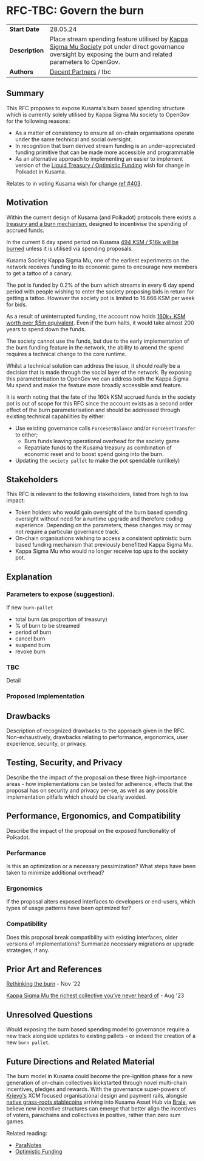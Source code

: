 # RFC-TBC: Govern the burn

|                 |                                                                                             |
| --------------- | ------------------------------------------------------------------------------------------- |
| **Start Date**  | 28.05.24                                                                    |
| **Description** | Place stream spending feature utilised by [Kappa Sigma Mu Society]([https://hackmd.io/@gavwood/ByEiaFgZ8](https://guide.kusama.network/docs/maintain-guides-society-kusama/)) pot under direct governance oversight by exposing the burn and related parameters to OpenGov.                                                                    |
| **Authors**     | [Decent Partners](https://decent.partners) / tbc                                                                                            |

## Summary

This RFC proposes to expose Kusama's burn based spending structure which is currently solely utilised by Kappa Sigma Mu society to OpenGov for the following reasons:

- As a matter of consistency to ensure all on-chain organisations operate under the same technical and social oversight.
- In recognition that burn derived stream funding is an under-appreciated funding primitive that can be made more accessible and programmable
- As an alternative approach to implementing an easier to implement version of the [Liquid Treasury / Optimistic Funding](https://polkadot.subsquare.io/referenda/712) wish for change in Polkadot in Kusama.

Relates to in voting Kusama wish for change [ref #403](https://kusama.polkassembly.io/referenda/403).

## Motivation

Within the current design of Kusama (and Polkadot) protocols there exists a [treasury and a burn mechanism](https://guide.kusama.network/docs/learn-polkadot-opengov-treasury/), designed to incentivise the spending of accrued funds.

In the current 6 day spend period on Kusama [494 KSM / $16k will be burned](https://polkadot.js.org/apps/?rpc=wss%3A%2F%2Fksm-rpc.stakeworld.io#/treasury) unless it is utilised via spending proposals.

Kusama Society Kappa Sigma Mu, one of the earliest experiments on the network receives funding to its economic game to encourage new members to get a tattoo of a canary.

The pot is funded by 0.2% of the burn which streams in every 6 day spend period with people wishing to enter the society proposing bids in return for getting a tattoo. However the society pot is limited to 16.666 KSM per week for bids.

As a result of uninterrupted funding, the account now holds [160k+ KSM worth over $5m equivalent](https://kusama.subscan.io/account/F3opxRbN5ZbbNGg1tFTKna9ymddEen74rNVr5JRPb3nRsXX). Even if the burn halts, it would take almost 200 years to spend down the funds.

The society cannot use the funds, but due to the early implementation of the burn funding feature in the network, the ability to amend the spend requires a technical change to the core runtime. 

Whilst a technical solution can address the issue, it should really be a decision that is made through the social layer of the network. By exposing this parameterisation to OpenGov we can address both the Kappa Sigma Mu spend and make the feature more broadly accessible amd feature. 

It is worth noting that the fate of the 160k KSM accrued funds in the society pot is out of scope for this RFC since the account exists as a second order effect of the burn parameterisation and should be addressed through existing technical capabilities by either: 

- Use existing governance calls `ForceSetBalance` and/or `ForceSetTransfer` to either;
  - Burn funds leaving operational overhead for the society game
  - Repatriate funds to the Kusama treasury as combination of economic reset and to boost spend going into the burn.  
- Updating the `society pallet` to make the pot spendable (unlikely)

## Stakeholders

This RFC is relevant to the following stakeholders, listed from high to low impact:

- Token holders who would gain oversight of the burn based spending oversight without need for a runtime upgrade and therefore coding experience. Depending on the parameters, these changes may or may not require a particular governance track.
- On-chain organisations wishing to access a consistent optimistic burn based funding mechanism that previously benefitted Kappa Sigma Mu. 
- Kappa Sigma Mu who would no longer receive top ups to the society pot.

## Explanation

### Parameters to expose (suggestion).

If new `burn-pallet`

- total burn (as proportion of treasury)
- % of burn to be streamed
- period of burn
- cancel burn
- suspend burn
- revoke burn

### TBC

Detail

### Proposed Implementation

## Drawbacks

Description of recognized drawbacks to the approach given in the RFC. Non-exhaustively, drawbacks relating to performance, ergonomics, user experience, security, or privacy.

## Testing, Security, and Privacy

Describe the the impact of the proposal on these three high-importance areas - how implementations can be tested for adherence, effects that the proposal has on security and privacy per-se, as well as any possible implementation pitfalls which should be clearly avoided.

## Performance, Ergonomics, and Compatibility

Describe the impact of the proposal on the exposed functionality of Polkadot.

### Performance

Is this an optimization or a necessary pessimization? What steps have been taken to minimize additional overhead?

### Ergonomics

If the proposal alters exposed interfaces to developers or end-users, which types of usage patterns have been optimized for?

### Compatibility

Does this proposal break compatibility with existing interfaces, older versions of implementations? Summarize necessary migrations or upgrade strategies, if any.

## Prior Art and References

[Rethinking the burn](https://kusama.polkassembly.io/post/2018) - Nov '22

[Kappa Sigma Mu the richest collective you’ve never heard of](https://forum.polkadot.network/t/kusama-issue-1-treasury-burn-kappa-sigma-mu-and-the-richest-collective-youve-never-heard-of/3059) - Aug '23

## Unresolved Questions

Would exposing the burn based spending model to governance require a new track alongside updates to existing pallets - or indeed the creation of a new `burn pallet`. 

## Future Directions and Related Material

The burn model in Kusama could become the pre-ignition phase for a new generation of on-chain collectives kickstarted through novel multi-chain incentives, pledges and rewards. With the governance super-powers of [Krievo's](https://virto.network/blog/1ksm-1dao-create-community-kreivo/) XCM focused organisational design and payment rails, alongsie [native grass-roots stablecoins](https://kusama.polkassembly.io/referenda/362) arriving into Kusama Asset Hub via [Brale](https://brale.xyz), we believe new incentive structures can emerge that better align the incentives of voters, parachains and collectives in positive, rather than zero sum games. 

Related reading:
- [ParaNotes](https://forum.polkadot.network/t/introducing-paranotes-regenerative-defi-for-advancing-the-paraverse/1002)
- [Optimistic Funding](https://polkadot.subsquare.io/referenda/712)








